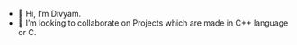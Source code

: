 - 👋 Hi, I’m Divyam.
- 💞️ I’m looking to collaborate on Projects which are made in C++ language or C.

<!---
focusdivyam/focusdivyam is a ✨ special ✨ repository because its `README.md` (this file) appears on your GitHub profile.
You can click the Preview link to take a look at your changes.
--->
